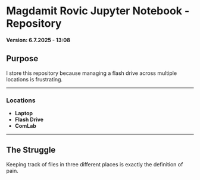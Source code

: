 # Magdamit Rovic Jupyter Notebook - Repository
**Version: 6.7.2025 - 13:08**

## Purpose
I store this repository because managing a flash drive across multiple locations is frustrating.

---

### Locations
- **Laptop**
- **Flash Drive**
- **ComLab**

---

## The Struggle
Keeping track of files in three different places is exactly the definition of pain.
